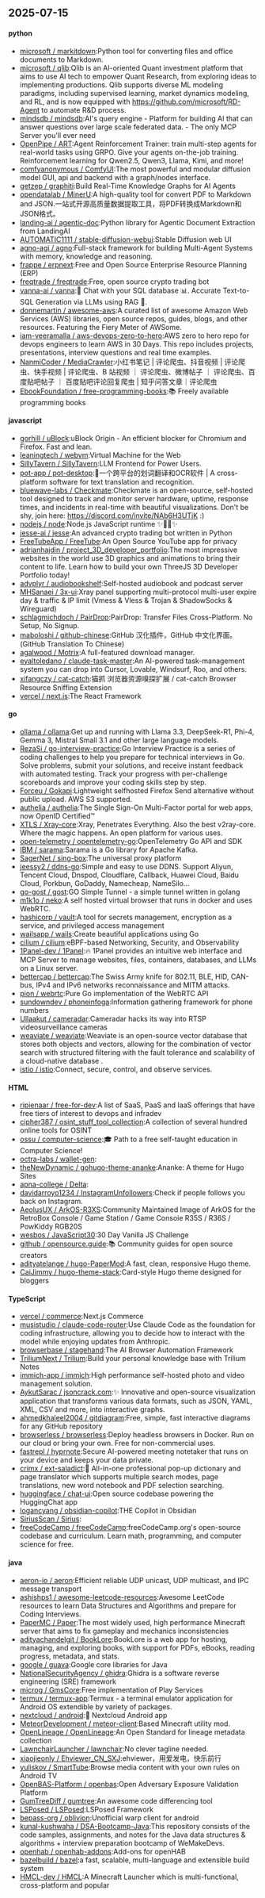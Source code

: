 ## 2025-07-15

#### python
* [microsoft / markitdown](https://github.com/microsoft/markitdown):Python tool for converting files and office documents to Markdown.
* [microsoft / qlib](https://github.com/microsoft/qlib):Qlib is an AI-oriented Quant investment platform that aims to use AI tech to empower Quant Research, from exploring ideas to implementing productions. Qlib supports diverse ML modeling paradigms, including supervised learning, market dynamics modeling, and RL, and is now equipped with https://github.com/microsoft/RD-Agent to automate R&D process.
* [mindsdb / mindsdb](https://github.com/mindsdb/mindsdb):AI's query engine - Platform for building AI that can answer questions over large scale federated data. - The only MCP Server you'll ever need
* [OpenPipe / ART](https://github.com/OpenPipe/ART):Agent Reinforcement Trainer: train multi-step agents for real-world tasks using GRPO. Give your agents on-the-job training. Reinforcement learning for Qwen2.5, Qwen3, Llama, Kimi, and more!
* [comfyanonymous / ComfyUI](https://github.com/comfyanonymous/ComfyUI):The most powerful and modular diffusion model GUI, api and backend with a graph/nodes interface.
* [getzep / graphiti](https://github.com/getzep/graphiti):Build Real-Time Knowledge Graphs for AI Agents
* [opendatalab / MinerU](https://github.com/opendatalab/MinerU):A high-quality tool for convert PDF to Markdown and JSON.一站式开源高质量数据提取工具，将PDF转换成Markdown和JSON格式。
* [landing-ai / agentic-doc](https://github.com/landing-ai/agentic-doc):Python library for Agentic Document Extraction from LandingAI
* [AUTOMATIC1111 / stable-diffusion-webui](https://github.com/AUTOMATIC1111/stable-diffusion-webui):Stable Diffusion web UI
* [agno-agi / agno](https://github.com/agno-agi/agno):Full-stack framework for building Multi-Agent Systems with memory, knowledge and reasoning.
* [frappe / erpnext](https://github.com/frappe/erpnext):Free and Open Source Enterprise Resource Planning (ERP)
* [freqtrade / freqtrade](https://github.com/freqtrade/freqtrade):Free, open source crypto trading bot
* [vanna-ai / vanna](https://github.com/vanna-ai/vanna):🤖 Chat with your SQL database 📊. Accurate Text-to-SQL Generation via LLMs using RAG 🔄.
* [donnemartin / awesome-aws](https://github.com/donnemartin/awesome-aws):A curated list of awesome Amazon Web Services (AWS) libraries, open source repos, guides, blogs, and other resources. Featuring the Fiery Meter of AWSome.
* [iam-veeramalla / aws-devops-zero-to-hero](https://github.com/iam-veeramalla/aws-devops-zero-to-hero):AWS zero to hero repo for devops engineers to learn AWS in 30 Days. This repo includes projects, presentations, interview questions and real time examples.
* [NanmiCoder / MediaCrawler](https://github.com/NanmiCoder/MediaCrawler):小红书笔记 | 评论爬虫、抖音视频 | 评论爬虫、快手视频 | 评论爬虫、B 站视频 ｜ 评论爬虫、微博帖子 ｜ 评论爬虫、百度贴吧帖子 ｜ 百度贴吧评论回复爬虫 | 知乎问答文章｜评论爬虫
* [EbookFoundation / free-programming-books](https://github.com/EbookFoundation/free-programming-books):📚 Freely available programming books

#### javascript
* [gorhill / uBlock](https://github.com/gorhill/uBlock):uBlock Origin - An efficient blocker for Chromium and Firefox. Fast and lean.
* [leaningtech / webvm](https://github.com/leaningtech/webvm):Virtual Machine for the Web
* [SillyTavern / SillyTavern](https://github.com/SillyTavern/SillyTavern):LLM Frontend for Power Users.
* [pot-app / pot-desktop](https://github.com/pot-app/pot-desktop):🌈一个跨平台的划词翻译和OCR软件 | A cross-platform software for text translation and recognition.
* [bluewave-labs / Checkmate](https://github.com/bluewave-labs/Checkmate):Checkmate is an open-source, self-hosted tool designed to track and monitor server hardware, uptime, response times, and incidents in real-time with beautiful visualizations. Don't be shy, join here: https://discord.com/invite/NAb6H3UTjK :)
* [nodejs / node](https://github.com/nodejs/node):Node.js JavaScript runtime ✨🐢🚀✨
* [jesse-ai / jesse](https://github.com/jesse-ai/jesse):An advanced crypto trading bot written in Python
* [FreeTubeApp / FreeTube](https://github.com/FreeTubeApp/FreeTube):An Open Source YouTube app for privacy
* [adrianhajdin / project_3D_developer_portfolio](https://github.com/adrianhajdin/project_3D_developer_portfolio):The most impressive websites in the world use 3D graphics and animations to bring their content to life. Learn how to build your own ThreeJS 3D Developer Portfolio today!
* [advplyr / audiobookshelf](https://github.com/advplyr/audiobookshelf):Self-hosted audiobook and podcast server
* [MHSanaei / 3x-ui](https://github.com/MHSanaei/3x-ui):Xray panel supporting multi-protocol multi-user expire day & traffic & IP limit (Vmess & Vless & Trojan & ShadowSocks & Wireguard)
* [schlagmichdoch / PairDrop](https://github.com/schlagmichdoch/PairDrop):PairDrop: Transfer Files Cross-Platform. No Setup, No Signup.
* [maboloshi / github-chinese](https://github.com/maboloshi/github-chinese):GitHub 汉化插件，GitHub 中文化界面。 (GitHub Translation To Chinese)
* [agalwood / Motrix](https://github.com/agalwood/Motrix):A full-featured download manager.
* [eyaltoledano / claude-task-master](https://github.com/eyaltoledano/claude-task-master):An AI-powered task-management system you can drop into Cursor, Lovable, Windsurf, Roo, and others.
* [xifangczy / cat-catch](https://github.com/xifangczy/cat-catch):猫抓 浏览器资源嗅探扩展 / cat-catch Browser Resource Sniffing Extension
* [vercel / next.js](https://github.com/vercel/next.js):The React Framework

#### go
* [ollama / ollama](https://github.com/ollama/ollama):Get up and running with Llama 3.3, DeepSeek-R1, Phi-4, Gemma 3, Mistral Small 3.1 and other large language models.
* [RezaSi / go-interview-practice](https://github.com/RezaSi/go-interview-practice):Go Interview Practice is a series of coding challenges to help you prepare for technical interviews in Go. Solve problems, submit your solutions, and receive instant feedback with automated testing. Track your progress with per-challenge scoreboards and improve your coding skills step by step.
* [Forceu / Gokapi](https://github.com/Forceu/Gokapi):Lightweight selfhosted Firefox Send alternative without public upload. AWS S3 supported.
* [authelia / authelia](https://github.com/authelia/authelia):The Single Sign-On Multi-Factor portal for web apps, now OpenID Certified™
* [XTLS / Xray-core](https://github.com/XTLS/Xray-core):Xray, Penetrates Everything. Also the best v2ray-core. Where the magic happens. An open platform for various uses.
* [open-telemetry / opentelemetry-go](https://github.com/open-telemetry/opentelemetry-go):OpenTelemetry Go API and SDK
* [IBM / sarama](https://github.com/IBM/sarama):Sarama is a Go library for Apache Kafka.
* [SagerNet / sing-box](https://github.com/SagerNet/sing-box):The universal proxy platform
* [jeessy2 / ddns-go](https://github.com/jeessy2/ddns-go):Simple and easy to use DDNS. Support Aliyun, Tencent Cloud, Dnspod, Cloudflare, Callback, Huawei Cloud, Baidu Cloud, Porkbun, GoDaddy, Namecheap, NameSilo...
* [go-gost / gost](https://github.com/go-gost/gost):GO Simple Tunnel - a simple tunnel written in golang
* [m1k1o / neko](https://github.com/m1k1o/neko):A self hosted virtual browser that runs in docker and uses WebRTC.
* [hashicorp / vault](https://github.com/hashicorp/vault):A tool for secrets management, encryption as a service, and privileged access management
* [wailsapp / wails](https://github.com/wailsapp/wails):Create beautiful applications using Go
* [cilium / cilium](https://github.com/cilium/cilium):eBPF-based Networking, Security, and Observability
* [1Panel-dev / 1Panel](https://github.com/1Panel-dev/1Panel):🔥 1Panel provides an intuitive web interface and MCP Server to manage websites, files, containers, databases, and LLMs on a Linux server.
* [bettercap / bettercap](https://github.com/bettercap/bettercap):The Swiss Army knife for 802.11, BLE, HID, CAN-bus, IPv4 and IPv6 networks reconnaissance and MITM attacks.
* [pion / webrtc](https://github.com/pion/webrtc):Pure Go implementation of the WebRTC API
* [sundowndev / phoneinfoga](https://github.com/sundowndev/phoneinfoga):Information gathering framework for phone numbers
* [Ullaakut / cameradar](https://github.com/Ullaakut/cameradar):Cameradar hacks its way into RTSP videosurveillance cameras
* [weaviate / weaviate](https://github.com/weaviate/weaviate):Weaviate is an open-source vector database that stores both objects and vectors, allowing for the combination of vector search with structured filtering with the fault tolerance and scalability of a cloud-native database .
* [istio / istio](https://github.com/istio/istio):Connect, secure, control, and observe services.

#### HTML
* [ripienaar / free-for-dev](https://github.com/ripienaar/free-for-dev):A list of SaaS, PaaS and IaaS offerings that have free tiers of interest to devops and infradev
* [cipher387 / osint_stuff_tool_collection](https://github.com/cipher387/osint_stuff_tool_collection):A collection of several hundred online tools for OSINT
* [ossu / computer-science](https://github.com/ossu/computer-science):🎓 Path to a free self-taught education in Computer Science!
* [octra-labs / wallet-gen](https://github.com/octra-labs/wallet-gen):
* [theNewDynamic / gohugo-theme-ananke](https://github.com/theNewDynamic/gohugo-theme-ananke):Ananke: A theme for Hugo Sites
* [apna-college / Delta](https://github.com/apna-college/Delta):
* [davidarroyo1234 / InstagramUnfollowers](https://github.com/davidarroyo1234/InstagramUnfollowers):Check if people follows you back on Instagram.
* [AeolusUX / ArkOS-R3XS](https://github.com/AeolusUX/ArkOS-R3XS):Community Maintained Image of ArkOS for the RetroBox Console / Game Station / Game Consoie R35S / R36S / PowKiddy RGB20S
* [wesbos / JavaScript30](https://github.com/wesbos/JavaScript30):30 Day Vanilla JS Challenge
* [github / opensource.guide](https://github.com/github/opensource.guide):📚 Community guides for open source creators
* [adityatelange / hugo-PaperMod](https://github.com/adityatelange/hugo-PaperMod):A fast, clean, responsive Hugo theme.
* [CaiJimmy / hugo-theme-stack](https://github.com/CaiJimmy/hugo-theme-stack):Card-style Hugo theme designed for bloggers

#### TypeScript
* [vercel / commerce](https://github.com/vercel/commerce):Next.js Commerce
* [musistudio / claude-code-router](https://github.com/musistudio/claude-code-router):Use Claude Code as the foundation for coding infrastructure, allowing you to decide how to interact with the model while enjoying updates from Anthropic.
* [browserbase / stagehand](https://github.com/browserbase/stagehand):The AI Browser Automation Framework
* [TriliumNext / Trilium](https://github.com/TriliumNext/Trilium):Build your personal knowledge base with Trilium Notes
* [immich-app / immich](https://github.com/immich-app/immich):High performance self-hosted photo and video management solution.
* [AykutSarac / jsoncrack.com](https://github.com/AykutSarac/jsoncrack.com):✨ Innovative and open-source visualization application that transforms various data formats, such as JSON, YAML, XML, CSV and more, into interactive graphs.
* [ahmedkhaleel2004 / gitdiagram](https://github.com/ahmedkhaleel2004/gitdiagram):Free, simple, fast interactive diagrams for any GitHub repository
* [browserless / browserless](https://github.com/browserless/browserless):Deploy headless browsers in Docker. Run on our cloud or bring your own. Free for non-commercial uses.
* [fastrepl / hyprnote](https://github.com/fastrepl/hyprnote):Secure AI-powered meeting notetaker that runs on your device and keeps your data private.
* [crimx / ext-saladict](https://github.com/crimx/ext-saladict):🥗 All-in-one professional pop-up dictionary and page translator which supports multiple search modes, page translations, new word notebook and PDF selection searching.
* [huggingface / chat-ui](https://github.com/huggingface/chat-ui):Open source codebase powering the HuggingChat app
* [logancyang / obsidian-copilot](https://github.com/logancyang/obsidian-copilot):THE Copilot in Obsidian
* [SiriusScan / Sirius](https://github.com/SiriusScan/Sirius):
* [freeCodeCamp / freeCodeCamp](https://github.com/freeCodeCamp/freeCodeCamp):freeCodeCamp.org's open-source codebase and curriculum. Learn math, programming, and computer science for free.

#### java
* [aeron-io / aeron](https://github.com/aeron-io/aeron):Efficient reliable UDP unicast, UDP multicast, and IPC message transport
* [ashishps1 / awesome-leetcode-resources](https://github.com/ashishps1/awesome-leetcode-resources):Awesome LeetCode resources to learn Data Structures and Algorithms and prepare for Coding Interviews.
* [PaperMC / Paper](https://github.com/PaperMC/Paper):The most widely used, high performance Minecraft server that aims to fix gameplay and mechanics inconsistencies
* [adityachandelgit / BookLore](https://github.com/adityachandelgit/BookLore):BookLore is a web app for hosting, managing, and exploring books, with support for PDFs, eBooks, reading progress, metadata, and stats.
* [google / guava](https://github.com/google/guava):Google core libraries for Java
* [NationalSecurityAgency / ghidra](https://github.com/NationalSecurityAgency/ghidra):Ghidra is a software reverse engineering (SRE) framework
* [microg / GmsCore](https://github.com/microg/GmsCore):Free implementation of Play Services
* [termux / termux-app](https://github.com/termux/termux-app):Termux - a terminal emulator application for Android OS extendible by variety of packages.
* [nextcloud / android](https://github.com/nextcloud/android):📱 Nextcloud Android app
* [MeteorDevelopment / meteor-client](https://github.com/MeteorDevelopment/meteor-client):Based Minecraft utility mod.
* [OpenLineage / OpenLineage](https://github.com/OpenLineage/OpenLineage):An Open Standard for lineage metadata collection
* [LawnchairLauncher / lawnchair](https://github.com/LawnchairLauncher/lawnchair):No clever tagline needed.
* [xiaojieonly / Ehviewer_CN_SXJ](https://github.com/xiaojieonly/Ehviewer_CN_SXJ):ehviewer，用爱发电，快乐前行
* [yuliskov / SmartTube](https://github.com/yuliskov/SmartTube):Browse media content with your own rules on Android TV
* [OpenBAS-Platform / openbas](https://github.com/OpenBAS-Platform/openbas):Open Adversary Exposure Validation Platform
* [GumTreeDiff / gumtree](https://github.com/GumTreeDiff/gumtree):An awesome code differencing tool
* [LSPosed / LSPosed](https://github.com/LSPosed/LSPosed):LSPosed Framework
* [bepass-org / oblivion](https://github.com/bepass-org/oblivion):Unofficial warp client for android
* [kunal-kushwaha / DSA-Bootcamp-Java](https://github.com/kunal-kushwaha/DSA-Bootcamp-Java):This repository consists of the code samples, assignments, and notes for the Java data structures & algorithms + interview preparation bootcamp of WeMakeDevs.
* [openhab / openhab-addons](https://github.com/openhab/openhab-addons):Add-ons for openHAB
* [bazelbuild / bazel](https://github.com/bazelbuild/bazel):a fast, scalable, multi-language and extensible build system
* [HMCL-dev / HMCL](https://github.com/HMCL-dev/HMCL):A Minecraft Launcher which is multi-functional, cross-platform and popular
